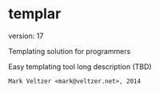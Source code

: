 templar
=======

version: 17

Templating solution for programmers

Easy templating tool long description (TBD)

	Mark Veltzer <mark@veltzer.net>, 2014
